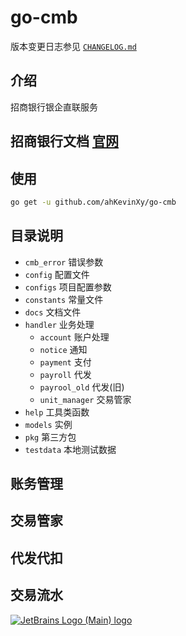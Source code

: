 # go-cmb



版本变更日志参见 [`CHANGELOG.md`](CHANGELOG.md)


## 介绍

招商银行银企直联服务

## 招商银行文档 [官网](https://openbiz.cmbchina.com/developer/UI/business/Index.aspx)


## 使用

```bash
go get -u github.com/ahKevinXy/go-cmb
```

## 目录说明

* `cmb_error` 错误参数
* `config`  配置文件
* `configs` 项目配置参数
* `constants` 常量文件
* `docs` 文档文件
* `handler` 业务处理
    * `account` 账户处理
    * `notice` 通知
    * `payment` 支付
    * `payroll` 代发
    * `payrool_old` 代发(旧)
    * `unit_manager` 交易管家
* `help` 工具类函数
* `models` 实例
* `pkg` 第三方包
* `testdata` 本地测试数据


## 账务管理

## 交易管家

## 代发代扣


## 交易流水


[![JetBrains Logo (Main) logo](https://resources.jetbrains.com/storage/products/company/brand/logos/jb_beam.svg "logo")](https://jb.gg/OpenSourceSupport)
